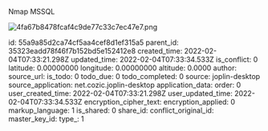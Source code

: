 Nmap MSSQL

![4fa67b8478fcaf4c9de77c33c7ec47e7.png](:/b3c00695488e4cb3ae60c03e38d5200c)

id: 55a9a85d2ca74cf5aa4cef8d1ef315a5
parent_id: 35323eadd78f46f7b152bd5e152412e8
created_time: 2022-02-04T07:33:21.298Z
updated_time: 2022-02-04T07:33:34.533Z
is_conflict: 0
latitude: 0.00000000
longitude: 0.00000000
altitude: 0.0000
author: 
source_url: 
is_todo: 0
todo_due: 0
todo_completed: 0
source: joplin-desktop
source_application: net.cozic.joplin-desktop
application_data: 
order: 0
user_created_time: 2022-02-04T07:33:21.298Z
user_updated_time: 2022-02-04T07:33:34.533Z
encryption_cipher_text: 
encryption_applied: 0
markup_language: 1
is_shared: 0
share_id: 
conflict_original_id: 
master_key_id: 
type_: 1
